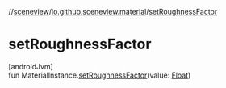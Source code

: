 //[sceneview](../../index.md)/[io.github.sceneview.material](index.md)/[setRoughnessFactor](set-roughness-factor.md)

# setRoughnessFactor

[androidJvm]\
fun MaterialInstance.[setRoughnessFactor](set-roughness-factor.md)(value: [Float](https://kotlinlang.org/api/latest/jvm/stdlib/kotlin/-float/index.html))

